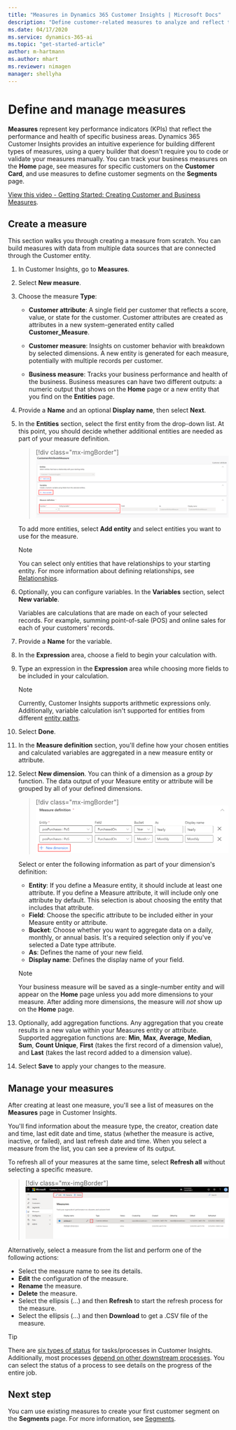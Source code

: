 ```yaml
---
title: "Measures in Dynamics 365 Customer Insights | Microsoft Docs"
description: "Define customer-related measures to analyze and reflect the performance of certain business areas."
ms.date: 04/17/2020
ms.service: dynamics-365-ai
ms.topic: "get-started-article"
author: m-hartmann
ms.author: mhart
ms.reviewer: nimagen
manager: shellyha
---
```


# Define and manage measures

**Measures** represent key performance indicators (KPIs) that reflect the performance and health of specific business areas. Dynamics 365 Customer Insights provides an intuitive experience for building different types of measures, using a query builder that doesn't require you to code or validate your measures manually. You can track your business measures on the **Home** page, see measures for specific customers on the **Customer Card**, and use measures to define customer segments on the **Segments** page.

[View this video - Getting Started: Creating Customer and Business Measures](https://youtu.be/aSM1YV84KUc).

## Create a measure

This section walks you through creating a measure from scratch. You can build measures with data from multiple data sources that are connected through the Customer entity.

1. In Customer Insights, go to **Measures**.

2. Select **New measure**.

3. Choose the measure **Type**:

   - **Customer attribute**: A single field per customer that reflects a score, value, or state for the customer. Customer attributes are created as attributes in a new system-generated entity called **Customer_Measure**.

   - **Customer measure**: Insights on customer behavior with breakdown by selected dimensions. A new entity is generated for each measure, potentially with multiple records per customer.

   - **Business measure**: Tracks your business performance and health of the business. Business measures can have two different outputs: a numeric output that shows on the **Home** page or a new entity that you find on the **Entities** page.

4. Provide a **Name** and an optional **Display name**, then select **Next**.

5. In the **Entities** section, select the first entity from the drop-down list. At this point, you should decide whether additional entities are needed as part of your measure definition.

   > [!div class="mx-imgBorder"]
   > ![Measure definition](media/measure-definition.png "Measure definition")

   To add more entities, select **Add entity** and select entities you want to use for the measure.

   > [!NOTE]
   > You can select only entities that have relationships to your starting entity. For more information about defining relationships, see [Relationships](pm-relationships.md).

6. Optionally, you can configure variables. In the **Variables** section, select **New variable**.

   Variables are calculations that are made on each of your selected records. For example, summing point-of-sale (POS) and online sales for each of your customers' records.

7. Provide a **Name** for the variable.

8. In the **Expression** area, choose a field to begin your calculation with.

9. Type an expression in the **Expression** area while choosing more fields to be included in your calculation.

   > [!NOTE]
   > Currently, Customer Insights supports arithmetic expressions only. Additionally, variable calculation isn't supported for entities from different [entity paths](pm-relationships.md).

10. Select **Done**.

11. In the **Measure definition** section, you'll define how your chosen entities and calculated variables are aggregated in a new measure entity or attribute.

12. Select **New dimension**. You can think of a dimension as a *group by* function. The data output of your Measure entity or attribute will be grouped by all of your defined dimensions.

    > [!div class="mx-imgBorder"]
    > ![Choose aggregate cycle](media/measures-businessreport-measure-definition2.png "Choose aggregate cycle")

    Select or enter the following information as part of your dimension's definition:

    - **Entity**: If you define a Measure entity, it should include at least one attribute. If you define a Measure attribute, it will include only one attribute by default. This selection is about choosing the entity that includes that attribute.
    - **Field**: Choose the specific attribute to be included either in your Measure entity or attribute.
    - **Bucket**: Choose whether you want to aggregate data on a daily, monthly, or annual basis. It's a required selection only if you've selected a Date type attribute.
    - **As**: Defines the name of your new field.
    - **Display name**: Defines the display name of your field.

    > [!NOTE]
    > Your business measure will be saved as a single-number entity and will appear on the **Home** page unless you add more dimensions to your measure. After adding more dimensions, the measure will *not* show up on the **Home** page.

13. Optionally, add aggregation functions. Any aggregation that you create results in a new value within your Measures entity or attribute. Supported aggregation functions are: **Min**, **Max**, **Average**, **Median**, **Sum**, **Count Unique**, **First** (takes the first record of a dimension value), and **Last** (takes the last record added to a dimension value).

14. Select **Save** to apply your changes to the measure.

## Manage your measures

After creating at least one measure, you'll see a list of measures on the **Measures** page in Customer Insights.

You'll find information about the measure type, the creator, creation date and time, last edit date and time, status (whether the measure is active, inactive, or failed), and last refresh date and time. When you select a measure from the list, you can see a preview of its output.

To refresh all of your measures at the same time, select **Refresh all** without selecting a specific measure.

> [!div class="mx-imgBorder"]
> ![Actions to manage single measures](media/measure-actions.png "Actions to manage single measures")

Alternatively, select a measure from the list and perform one of the following actions:

- Select the measure name to see its details.
- **Edit** the configuration of the measure.
- **Rename** the measure.
- **Delete** the measure.
- Select the ellipsis (...) and then **Refresh** to start the refresh process for the measure.
- Select the ellipsis (...) and then **Download** to get a .CSV file of the measure.

> [!TIP]
> There are [six types of status](pm-settings.md#status-types) for tasks/processes in Customer Insights. Additionally, most processes [depend on other downstream processes](pm-settings.md#refresh-policies). You can select the status of a process to see details on the progress of the entire job.

## Next step

You cam use existing measures to create your first customer segment on the **Segments** page. For more information, see [Segments](pm-segments.md).
